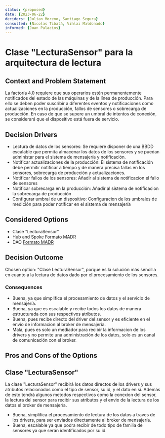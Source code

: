 ```yaml
---
status: {proposed}
date: {2023-06-22}
deciders: {Julian Moreno, Santiago Segura}
consulted: {Nicolas Tibatá, Vihlai Maldonado}
informed: {Juan Palacios}
---
```


# Clase "LecturaSensor" para la arquitectura de lectura

## Context and Problem Statement
La factoría 4.0 requiere que sus operarios estén permanentemente notificados del estado de las máquinas y de la línea de producción. Para ello se deben poder suscribir a diferentes eventos y notificaciones como actualizaciones en la producción, fallos de sensores o sobrecarga de producción. En caso de que se supere un umbral de intentos de conexión, se considerará que el dispositivo está fuera de servicio.

<!-- This is an optional element. Feel free to remove. -->
## Decision Drivers

* Lectura de datos de los sensores: Se requiere disponer de una BBDD escalable que permita almacenar los datos de los sensores y se puedan administar para el sistema de mensajería y notificación.
* Notificar actualizaciones de la producción: El sistema de notificación debe permitir notificar a tiempo y de manera precisa fallas en los sensores, sobrecarga de producción y actualizaciones.
* Notificar fallos de los sensores: Añadir al sistema de notificacion el fallo de sensores 
* Notificar sobrecarga en la producción: Añadir al sistema de notificacion la sobrecarga de producción
* Configurar umbral de un dispositivo: Configuracion de los umbrales de medición para poder notificar en el sistema de mensajería


## Considered Options
* Clase “LecturaSensor” 
* Hub and Spoke [Formato MADR](MADR_2_2_2.md)
* DAO [Formato MADR](MADR_2_2_3.md)

## Decision Outcome
Chosen option: "Clase LecturaSensor", porque es la solución más sencilla en cuanto a la lectura de datos dado por el procesamiento de los sensores.

### Consequences 
* Buena, ya que simplifica el procesamiento de datos y el servicio de mensajería.
* Buena, ya que es escalable y recibe todos los datos de manera estructurada con sus respectivos atributos.
* Buena, pues recibe directo del driver del sensor y es eficiente en el envio de informacion al broker de mensajería.
* Mala, pues es solo un mediador para recibir la informacion de los drivers y no permite una administración de los datos, solo es un canal de comunicación con el broker.

## Pros and Cons of the Options

## Clase "LecturaSensor"

La clase "LecturaSensor" recibirá los datos directos de los drivers y sus atributos relacionados como el tipo de sensor, su id, y el dato en si. Además de esto tendrá algunos metodos respectivos como la conexion del sensor, la lectura del sensor para recibir sus atributos y el envio de la lectura de los datos el broker de mensajería.

* Buena, simplifica el procesamiento de lectura de los datos a traves de los drivers, para ser enviados directamente al broker de mensajería.
* Buena, escalable ya que podra recibir de todo tipo de familia de sensores ya que serán identificados por su id.
